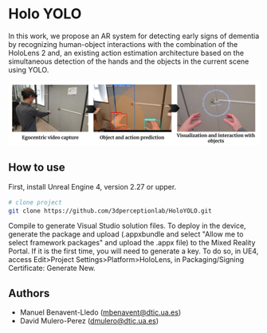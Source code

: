 # Holo YOLO

In this work, we propose an AR system for detecting early signs of dementia
by recognizing human-object interactions with the combination
of the HoloLens 2 and, an existing action estimation architecture
based on the simultaneous detection of the hands and the objects
in the current scene using YOLO.

![HoloYOLO Pipeline](img/Pipeline.jpg)

## How to use  

First, install Unreal Engine 4, version 2.27 or upper.

```bash
# clone project   
git clone https://github.com/3dperceptionlab/HoloYOLO.git
```

Compile to generate Visual Studio solution files. To deploy in the device, generate the package and upload (.appxbundle and select "Allow me to select framework packages" and upload the .appx file) to the Mixed Reality Portal.
If it is the first time, you will need to generate a key. To do so, in UE4, access Edit>Project Settings>Platform>HoloLens, in Packaging/Signing Certificate: Generate New.

## Authors
- Manuel Benavent-Lledo ([mbenavent@dtic.ua.es](mailto:mbenavent@dtic.ua.es))
- David Mulero-Perez ([dmulero@dtic.ua.es](mailto:dmulero@dtic.ua.es))
